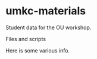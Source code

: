 umkc-materials
==============

Student data for the OU workshop.

Files and scripts

Here is some various info.
